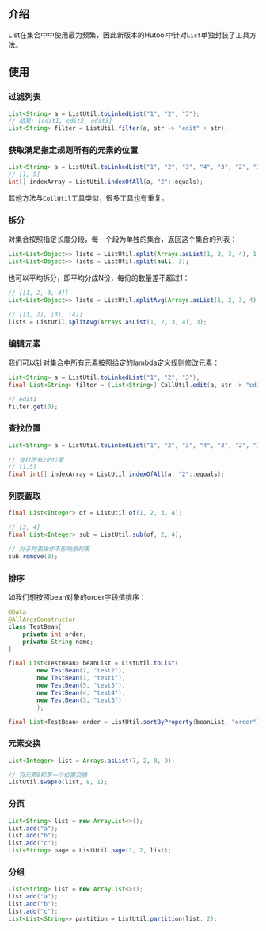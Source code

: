 ## 介绍

List在集合中中使用最为频繁，因此新版本的Hutool中针对`List`单独封装了工具方法。

## 使用

### 过滤列表

```java
List<String> a = ListUtil.toLinkedList("1", "2", "3");
// 结果: [edit1, edit2, edit3]
List<String> filter = ListUtil.filter(a, str -> "edit" + str);
```

### 获取满足指定规则所有的元素的位置

```java
List<String> a = ListUtil.toLinkedList("1", "2", "3", "4", "3", "2", "1");
// [1, 5]
int[] indexArray = ListUtil.indexOfAll(a, "2"::equals);
```

其他方法与`CollUtil`工具类似，很多工具也有重复。

### 拆分

对集合按照指定长度分段，每一个段为单独的集合，返回这个集合的列表：

```java
List<List<Object>> lists = ListUtil.split(Arrays.asList(1, 2, 3, 4), 1);
List<List<Object>> lists = ListUtil.split(null, 3);
```

也可以平均拆分，即平均分成N份，每份的数量差不超过1：

```java
// [[1, 2, 3, 4]]
List<List<Object>> lists = ListUtil.splitAvg(Arrays.asList(1, 2, 3, 4), 1);

// [[1, 2], [3], [4]]
lists = ListUtil.splitAvg(Arrays.asList(1, 2, 3, 4), 3);
```

### 编辑元素

我们可以针对集合中所有元素按照给定的lambda定义规则修改元素：

```java
List<String> a = ListUtil.toLinkedList("1", "2", "3");
final List<String> filter = (List<String>) CollUtil.edit(a, str -> "edit" + str);

// edit1
filter.get(0);
```

### 查找位置

```java
List<String> a = ListUtil.toLinkedList("1", "2", "3", "4", "3", "2", "1");

// 查找所有2的位置
// [1,5]
final int[] indexArray = ListUtil.indexOfAll(a, "2"::equals);
```

### 列表截取

```java
final List<Integer> of = ListUtil.of(1, 2, 3, 4);

// [3, 4]
final List<Integer> sub = ListUtil.sub(of, 2, 4);

// 对子列表操作不影响原列表
sub.remove(0);
```

### 排序

如我们想按照bean对象的order字段值排序：

```java
@Data
@AllArgsConstructor
class TestBean{
	private int order;
	private String name;
}

final List<TestBean> beanList = ListUtil.toList(
		new TestBean(2, "test2"),
		new TestBean(1, "test1"),
		new TestBean(5, "test5"),
		new TestBean(4, "test4"),
		new TestBean(3, "test3")
		);

final List<TestBean> order = ListUtil.sortByProperty(beanList, "order");
```

### 元素交换

```java
List<Integer> list = Arrays.asList(7, 2, 8, 9);

// 将元素8和第一个位置交换
ListUtil.swapTo(list, 8, 1);
```

### 分页
```java
List<String> list = new ArrayList<>();
list.add("a");
list.add("b");
list.add("c");
List<String> page = ListUtil.page(1, 2, list);
```

### 分组
```java
List<String> list = new ArrayList<>();
list.add("a");
list.add("b");
list.add("c");
List<List<String>> partition = ListUtil.partition(list, 2);
```